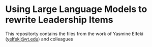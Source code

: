 # Using Large Language Models to rewrite Leadership Items

This repositorty contains the files from the work of Yasmine Elfeki (yelfeki@vt.edu) and colleagues
